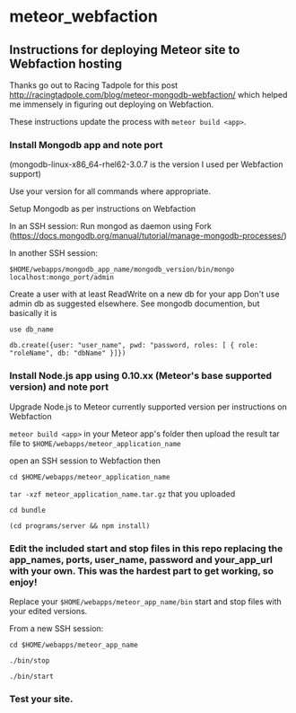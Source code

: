 # meteor_webfaction
## Instructions for deploying Meteor site to Webfaction hosting

Thanks go out to Racing Tadpole for this post http://racingtadpole.com/blog/meteor-mongodb-webfaction/ which helped me immensely in figuring out deploying on Webfaction.

These instructions update the process with `meteor build <app>`.

### Install Mongodb app and note port
(mongodb-linux-x86_64-rhel62-3.0.7 is the version I used per Webfaction support)

Use your version for all commands where appropriate.

Setup Mongodb as per instructions on Webfaction

In an SSH session:
Run mongod as daemon using Fork (https://docs.mongodb.org/manual/tutorial/manage-mongodb-processes/)

In another SSH session:

`$HOME/webapps/mongodb_app_name/mongodb_version/bin/mongo localhost:mongo_port/admin`

Create a user with at least ReadWrite on a new db for your app
Don't use admin db as suggested elsewhere.
See mongodb documention, but basically it is

`use db_name`

`db.create({user: "user_name", pwd: "password, roles: [ { role: "roleName", db: "dbName" }]})`

### Install Node.js app using 0.10.xx (Meteor's base supported version) and note port

Upgrade Node.js to Meteor currently supported version per instructions on Webfaction

`meteor build <app>` in your Meteor app's folder then upload the result tar file to `$HOME/webapps/meteor_application_name`

open an SSH session to Webfaction then

`cd $HOME/webapps/meteor_application_name`

`tar -xzf meteor_application_name.tar.gz` that you uploaded

`cd bundle`

`(cd programs/server && npm install)`

### Edit the included start and stop files in this repo replacing the app_names, ports, user_name, password and your_app_url with your own.  This was the hardest part to get working, so enjoy!

Replace your `$HOME/webapps/meteor_app_name/bin` start and stop files with your edited versions.

From a new SSH session:

`cd $HOME/webapps/meteor_app_name`

`./bin/stop`

`./bin/start`

### Test your site.
